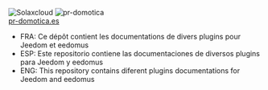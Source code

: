 ![Solaxcloud](https://phroc.github.io/Jeedom_Solaxcloud/fr_FR/pics/Solax_fra_1.png)
![pr-domotica](https://phroc.github.io/pr-domotica.png)
<br>
[pr-domotica.es](https://pr-domotica.es/)


* FRA: Ce dépôt contient les documentations de divers plugins pour Jeedom et eedomus
* ESP: Este repositorio contiene las documentaciones de diversos plugins para Jeedom y eedomus
* ENG: This repository contains diferent plugins documentations for Jeedom and eedomus
